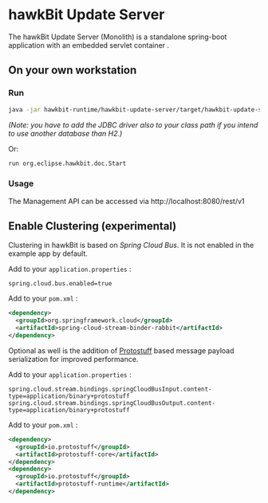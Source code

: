 # hawkBit Update Server

The hawkBit Update Server (Monolith) is a standalone spring-boot application with an embedded servlet container .

## On your own workstation

### Run

```bash
java -jar hawkbit-runtime/hawkbit-update-server/target/hawkbit-update-server-*-SNAPSHOT.jar
```

_(Note: you have to add the JDBC driver also to your class path if you intend to use another database than H2.)_

Or:

```bash
run org.eclipse.hawkbit.doc.Start
```

### Usage

The Management API can be accessed via http://localhost:8080/rest/v1

## Enable Clustering (experimental)

Clustering in hawkBit is based on _Spring Cloud Bus_. It is not enabled in the example app by default.

Add to your `application.properties` :

```properties
spring.cloud.bus.enabled=true
```

Add to your `pom.xml` :

```xml
<dependency>
  <groupId>org.springframework.cloud</groupId>
  <artifactId>spring-cloud-stream-binder-rabbit</artifactId>
</dependency>
```

Optional as well is the addition of [Protostuff](https://github.com/protostuff/protostuff) based message payload serialization for improved performance.

Add to your `application.properties` :

```properties
spring.cloud.stream.bindings.springCloudBusInput.content-type=application/binary+protostuff
spring.cloud.stream.bindings.springCloudBusOutput.content-type=application/binary+protostuff
```

Add to your `pom.xml` :

```xml
<dependency>
  <groupId>io.protostuff</groupId>
  <artifactId>protostuff-core</artifactId>
</dependency>
<dependency>
  <groupId>io.protostuff</groupId>
  <artifactId>protostuff-runtime</artifactId>
</dependency>
```
